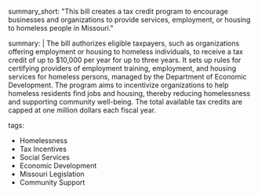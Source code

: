 summary_short: "This bill creates a tax credit program to encourage businesses and organizations to provide services, employment, or housing to homeless people in Missouri."

summary: |
  The bill authorizes eligible taxpayers, such as organizations offering employment or housing to homeless individuals, to receive a tax credit of up to $10,000 per year for up to three years. It sets up rules for certifying providers of employment training, employment, and housing services for homeless persons, managed by the Department of Economic Development. The program aims to incentivize organizations to help homeless residents find jobs and housing, thereby reducing homelessness and supporting community well-being. The total available tax credits are capped at one million dollars each fiscal year.

tags:
  - Homelessness
  - Tax Incentives
  - Social Services
  - Economic Development
  - Missouri Legislation
  - Community Support
